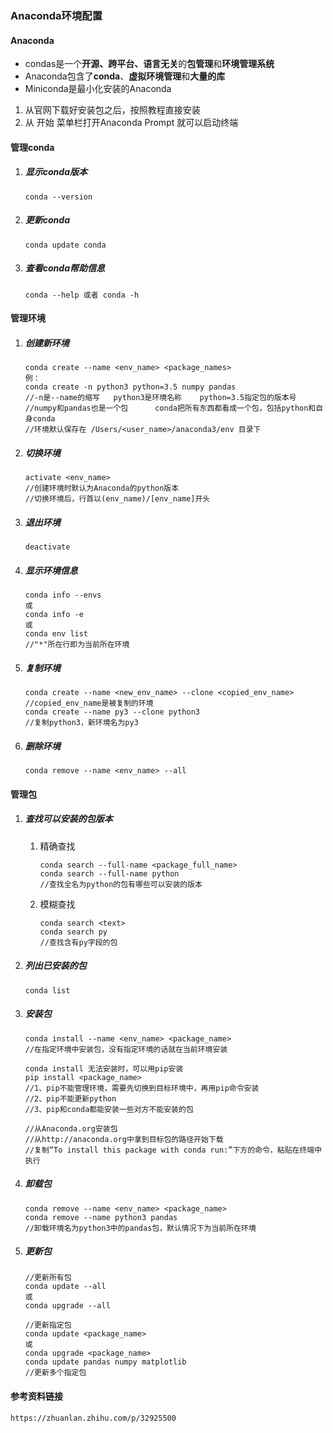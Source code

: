 ### Anaconda环境配置



#### Anaconda

- condas是一个**开源、跨平台、语言无关**的**包管理**和**环境管理系统**
- Anaconda包含了**conda**、**虚拟环境管理**和**大量的库**
- Miniconda是最小化安装的Anaconda

1. 从官网下载好安装包之后，按照教程直接安装
2. 从 开始 菜单栏打开Anaconda Prompt 就可以启动终端



#### 管理conda

1. ##### 显示conda版本

   ```
   conda --version
   ```

2. ##### 更新conda

   ```
   conda update conda
   ```

3. ##### 查看conda帮助信息

   ```
   conda --help 或者 conda -h
   ```



#### 管理环境

1. ##### 创建新环境

   ```
   conda create --name <env_name> <package_names>
   例：
   conda create -n python3 python=3.5 numpy pandas	
   //-n是--name的缩写	python3是环境名称	python=3.5指定包的版本号 
   //numpy和pandas也是一个包		conda把所有东西都看成一个包，包括python和自身conda
   //环境默认保存在 /Users/<user_name>/anaconda3/env 目录下
   ```

2. ##### 切换环境

   ```
   activate <env_name>
   //创建环境时默认为Anaconda的python版本
   //切换环境后，行首以(env_name)/[env_name]开头
   ```

3. ##### 退出环境

   ```
   deactivate
   ```

4. ##### 显示环境信息

   ```
   conda info --envs
   或
   conda info -e
   或
   conda env list
   //"*"所在行即为当前所在环境
   ```

5. ##### 复制环境

   ```
   conda create --name <new_env_name> --clone <copied_env_name>
   //copied_env_name是被复制的环境
   conda create --name py3 --clone python3 
   //复制python3，新环境名为py3
   ```

6. ##### 删除环境

   ```
   conda remove --name <env_name> --all
   ```

#### 管理包

1. ##### 查找可以安装的包版本

   1. 精确查找

      ```
      conda search --full-name <package_full_name>
      conda search --full-name python
      //查找全名为python的包有哪些可以安装的版本
      ```

   2. 模糊查找

      ```
      conda search <text>
      conda search py 
      //查找含有py字段的包
      ```

2. ##### 列出已安装的包

   ```
   conda list
   ```

3. ##### 安装包

   ```
   conda install --name <env_name> <package_name>
   //在指定环境中安装包，没有指定环境的话就在当前环境安装
   
   conda install 无法安装时，可以用pip安装
   pip install <package_name>
   //1、pip不能管理环境，需要先切换到目标环境中，再用pip命令安装
   //2、pip不能更新python
   //3、pip和conda都能安装一些对方不能安装的包
   
   //从Anaconda.org安装包
   //从http://anaconda.org中拿到目标包的路径开始下载
   //复制“To install this package with conda run:”下方的命令，粘贴在终端中执行
   ```

4. ##### 卸载包

   ```
   conda remove --name <env_name> <package_name>
   conda remove --name python3 pandas
   //卸载环境名为python3中的pandas包，默认情况下为当前所在环境
   ```

5. ##### 更新包

   ```
   //更新所有包
   conda update --all
   或
   conda upgrade --all
   
   //更新指定包
   conda update <package_name>
   或
   conda upgrade <package_name>
   conda update pandas numpy matplotlib
   //更新多个指定包
   ```



#### 参考资料链接

```
https://zhuanlan.zhihu.com/p/32925500
```

